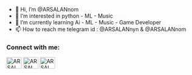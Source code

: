 - 👋 Hi, I’m @ARSALANnom
- 👀 I’m interested in python - ML - Music
- 🌱 I’m currently learning Ai - ML - Music - Game Developer
- 📫 How to reach me telegram id : @ARSALANnyn & @ARSALANnom

<h3 align="left">Connect with me:</h3>
<p align="left">
<a href="https://www.kaggle.com/arsalannom" target="blank"><img align="center" src="https://raw.githubusercontent.com/rahuldkjain/github-profile-readme-generator/master/src/images/icons/Social/kaggle.svg" alt="ARSALANnom" height="30" width="40"/></a>
<a href="https://linkedin.com/in/arsalannom" target="blank"><img align="center" src="https://raw.githubusercontent.com/rahuldkjain/github-profile-readme-generator/master/src/images/icons/Social/linked-in-alt.svg" alt="ARSALANnom" height="30" width="40"/></a>
<a href="https://youtube.com/@arsalanammusic?si=UPqbM6BDqygP4OLG" target="blank"><img align="center" src="https://raw.githubusercontent.com/rahuldkjain/github-profile-readme-generator/master/src/images/icons/Social/youtube.svg" alt="ARSALANam" height="30" width="40"/></a>
</p>

<!---
ARSALANys/ARSALANys is a ✨ special ✨ repository because its `README.md` (this file) appears on your GitHub profile.
You can click the Preview link to take a look at your changes.
--->
